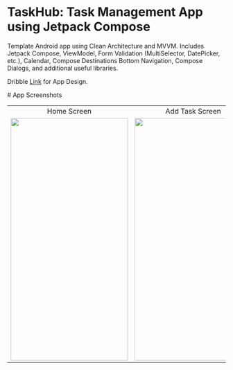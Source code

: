 # TaskHub: Task Management App using Jetpack Compose
Template Android app using Clean Architecture and MVVM. Includes Jetpack Compose, ViewModel, Form Validation (MultiSelector, DatePicker, etc.), Calendar, Compose Destinations Bottom Navigation, Compose Dialogs, and additional useful libraries.

Dribble [Link](https://www.youtube.com/watch?v=Kjun9QBr82Y) for App Design.
</head>
# App Screenshots    
<body>
<table align="center">
  <tr align="center">
     <td>Home Screen</td>
     <td>Add Task Screen</td>
  </tr>
  <tr>
    <td><img src="https://github.com/ahmedbenhouria/TaskManagmentApp/assets/76657810/97668406-de21-4ac3-8658-b8e60fb4b3a9" width=270 height=560></td>
    <td><img src="https://github.com/ahmedbenhouria/TaskManagmentApp/assets/76657810/1568056c-7521-47d6-8dad-5b9888968755" width=270 height=560></td>
  </tr>
 </table>
